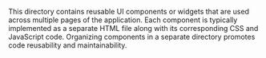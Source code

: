 This directory contains reusable UI components or widgets that are used across multiple pages of the application. Each component is typically implemented as a separate HTML file along with its corresponding CSS and JavaScript code. Organizing components in a separate directory promotes code reusability and maintainability.